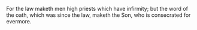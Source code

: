 For the law maketh men high priests which have infirmity; but the word of the oath, which was since the law, maketh the Son, who is consecrated for evermore.
